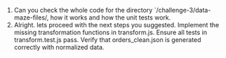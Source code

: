 1. Can you check the whole code for the directory `/challenge-3/data-maze-files/, how it works and how the unit tests work.
2. Alright. lets proceed with the next steps you suggested. Implement the missing transformation functions in transform.js.
   Ensure all tests in transform.test.js pass.
   Verify that orders_clean.json is generated correctly with normalized data.
